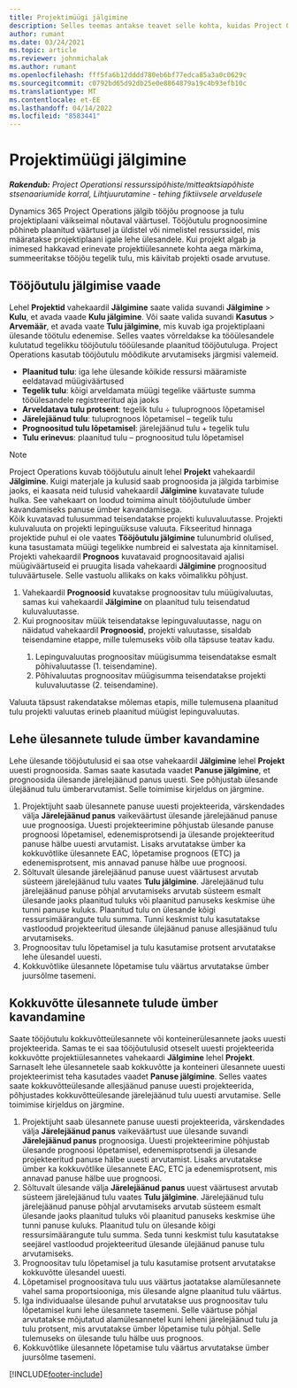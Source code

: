 ```yaml
---
title: Projektimüügi jälgimine
description: Selles teemas antakse teavet selle kohta, kuidas Project Operations jälgib projekti edenemist seoses tööjõutuluga.
author: rumant
ms.date: 03/24/2021
ms.topic: article
ms.reviewer: johnmichalak
ms.author: rumant
ms.openlocfilehash: fff5fa6b12dddd780eb6bf77edca85a3a0c0629c
ms.sourcegitcommit: c0792bd65d92db25e0e8864879a19c4b93efb10c
ms.translationtype: MT
ms.contentlocale: et-EE
ms.lasthandoff: 04/14/2022
ms.locfileid: "8583441"
---
```

# <a name="project-sales-tracking"></a>Projektimüügi jälgimine

_**Rakendub:** Project Operationsi ressurssipõhiste/mitteaktsiapõhiste stsenaariumide korral,  Lihtjuurutamine - tehing fiktiivsele arveldusele_

Dynamics 365 Project Operations jälgib tööjõu prognoose ja tulu projektiplaani väikseimal nõutaval väärtusel. Tööjõutulu prognoosimine põhineb plaanitud väärtusel ja üldistel või nimelistel ressurssidel, mis määratakse projektiplaani igale lehe ülesandele. Kui projekt algab ja inimesed hakkavad erinevate projektiülesannete kohta aega märkima, summeeritakse tööjõu tegelik tulu, mis käivitab projekti osade arvutuse.

## <a name="labor-revenue-tracking-view"></a>Tööjõutulu jälgimise vaade

Lehel **Projektid** vahekaardil **Jälgimine** saate valida suvandi **Jälgimine** > **Kulu**, et avada vaade **Kulu jälgimine**. Või saate valida suvandi **Kasutus** > **Arvemäär**, et avada vaate **Tulu jälgimine**, mis kuvab iga projektiplaani ülesande töötulu edenemise. Selles vaates võrreldakse ka tööülesandele kulutatud tegelikku tööjõutulu tööülesande plaanitud tööjõutuluga. Project Operations kasutab tööjõutulu mõõdikute arvutamiseks järgmisi valemeid.

- **Plaanitud tulu**: iga lehe ülesande kõikide ressursi määramiste eeldatavad müügiväärtused
- **Tegelik tulu**: kõigi arveldamata müügi tegelike väärtuste summa tööülesandele registreeritud aja jaoks
- **Arveldatava tulu protsent**: tegelik tulu ÷ tuluprognoos lõpetamisel
- **Järelejäänud tulu**: tuluprognoos lõpetamisel – tegelik tulu
- **Prognoositud tulu lõpetamisel**: järelejäänud tulu + tegelik tulu
- **Tulu erinevus**: plaanitud tulu – prognoositud tulu lõpetamisel


> [!NOTE]
> Project Operations kuvab tööjõutulu ainult lehel **Projekt** vahekaardil **Jälgimine**. Kuigi materjale ja kulusid saab prognoosida ja jälgida tarbimise jaoks, ei kaasata neid tulusid vahekaardil **Jälgimine** kuvatavate tulude hulka. See vahekaart on loodud toimima ainult tööjõutulude ümber kavandamiseks panuse ümber kavandamisega.  
> Kõik kuvatavad tulusummad teisendatakse projekti kuluvaluutasse. Projekti kuluvaluuta on projekti lepinguüksuse valuuta. Fikseeritud hinnaga projektide puhul ei ole vaates **Tööjõutulu jälgimine** tulunumbrid olulised, kuna tasustamata müügi tegelikke numbreid ei salvestata aja kinnitamisel.
> Projekti vahekaardil **Prognoos** kuvatavaid prognoositavaid ajalisi müügiväärtuseid ei pruugita lisada vahekaardi **Jälgimine** prognoositud tuluväärtusele. Selle vastuolu allikaks on kaks võimalikku põhjust.
><ol>
   ><li> Vahekaardil <b>Prognoosid</b> kuvatakse prognoositav tulu müügivaluutas, samas kui vahekaardil <b>Jälgimine</b> on plaanitud tulu teisendatud kuluvaluutasse. </li>
   ><li> Kui prognoositav müük teisendatakse lepinguvaluutasse, nagu on näidatud vahekaardil <b>Prognoosid</b>, projekti valuutasse, sisaldab teisendamine etappe, mille tulemuseks võib olla täpsuse teatav kadu. </li>
><ol>
><li> Lepinguvaluutas prognoositav müügisumma teisendatakse esmalt põhivaluutasse (1. teisendamine).</li>
><li> Põhivaluutas prognoositav müügisumma teisendatakse projekti kuluvaluutasse (2. teisendamine). </li>
></ol>
></ol>
> Valuuta täpsust rakendatakse mõlemas etapis, mille tulemusena plaanitud tulu projekti valuutas erineb plaanitud müügist lepinguvaluutas.
   

## <a name="reprojecting-revenues-on-leaf-node-tasks"></a>Lehe ülesannete tulude ümber kavandamine

Lehe ülesande tööjõutulusid ei saa otse vahekaardil **Jälgimine** lehel **Projekt** uuesti prognoosida. Samas saate kasutada vaadet **Panuse jälgimine**, et prognoosida ülesande järelejäänud panus uuesti. See põhjustab ülesande ülejäänud tulu ümberarvutamist. Selle toimimise kirjeldus on järgmine.

1. Projektijuht saab ülesannete panuse uuesti projekteerida, värskendades välja **Järelejäänud panus** vaikeväärtust ülesande järelejäänud panuse uue prognoosiga. Uuesti projekteerimine põhjustab ülesande panuse prognoosi lõpetamisel, edenemisprotsendi ja ülesande projekteeritud panuse hälbe uuesti arvutamist. Lisaks arvutatakse ümber ka kokkuvõtlike ülesannete EAC, lõpetamise prognoos (ETC) ja edenemisprotsent, mis annavad panuse hälbe uue prognoosi.
2. Sõltuvalt ülesande järelejäänud panuse uuest väärtusest arvutab süsteem järelejäänud tulu vaates **Tulu jälgimine**. Järelejäänud tulu järelejäänud panuse põhjal arvutamiseks arvutab süsteem esmalt ülesande jaoks plaanitud tuluks või plaanitud panuseks keskmise ühe tunni panuse kuluks. Plaanitud tulu on ülesande kõigi ressursimäärangute tulu summa. Tunni keskmist tulu kasutatakse vastloodud projekteeritud ülesande ülejäänud panuse allesjäänud tulu arvutamiseks.
3. Prognoositav tulu lõpetamisel ja tulu kasutamise protsent arvutatakse lehe ülesandel uuesti.
4. Kokkuvõtlike ülesannete lõpetamise tulu väärtus arvutatakse ümber juursõlme tasemeni.

## <a name="reprojecting-revenues-on-summary-tasks"></a>Kokkuvõtte ülesannete tulude ümber kavandamine

Saate tööjõutulu kokkuvõtteülesannete või konteinerülesannete jaoks uuesti projekteerida. Samas te ei saa tööjõutulusid otseselt uuesti projekteerida kokkuvõtte projektiülesannetes vahekaardi **Jälgimine** lehel **Projekt**. Sarnaselt lehe ülesannetele saab kokkuvõtte ja konteineri ülesannete uuesti projekteerimist teha kasutades vaadet **Panuse jälgimine**. Selles vaates saate kokkuvõtteülesande allesjäänud panuse uuesti projekteerida, põhjustades kokkuvõtteülesande järelejäänud tulu uuesti arvutamise. Selle toimimise kirjeldus on järgmine.

1. Projektijuht saab ülesannete panuse uuesti projekteerida, värskendades välja **Järelejäänud panus** vaikeväärtust uue ülesande suvandi **Järelejäänud panus** prognoosiga. Uuesti projekteerimine põhjustab ülesande prognoosi lõpetamisel, edenemisprotsendi ja ülesande projekteeritud panuse hälbe uuesti arvutamist. Lisaks arvutatakse ümber ka kokkuvõtlike ülesannete EAC, ETC ja edenemisprotsent, mis annavad panuse hälbe uue prognoosi.
2. Sõltuvalt ülesande välja **Järelejäänud panus** uuest väärtusest arvutab süsteem järelejäänud tulu vaates **Tulu jälgimine**. Järelejäänud tulu järelejäänud panuse põhjal arvutamiseks arvutab süsteem esmalt ülesande jaoks plaanitud tuluks või plaanitud panuseks keskmise ühe tunni panuse kuluks. Plaanitud tulu on ülesande kõigi ressursimäärangute tulu summa. Seda tunni keskmist tulu kasutatakse seejärel vastloodud projekteeritud ülesande ülejäänud panuse tulu arvutamiseks.
3. Prognoositav tulu lõpetamisel ja tulu kasutamise protsent arvutatakse kokkuvõtte ülesandel uuesti.
4. Lõpetamisel prognoositava tulu uus väärtus jaotatakse alamülesannete vahel sama proportsiooniga, mis ülesande algne plaanitud tulu väärtus.
5. Iga individuaalse ülesande puhul arvutatakse uus prognoositav tulu lõpetamisel kuni lehe ülesannete tasemeni. Selle väärtuse põhjal arvutatakse mõjutatud alamülesannetel kuni leheni järelejäänud tulu ja tulu protsent, mis arvutatakse ümber lõpetamise tulu põhjal. Selle tulemuseks on ülesande tulu hälbe uus prognoos. 
6. Kokkuvõtlike ülesannete lõpetamise tulu väärtus arvutatakse ümber juursõlme tasemeni.


[!INCLUDE[footer-include](../includes/footer-banner.md)]

